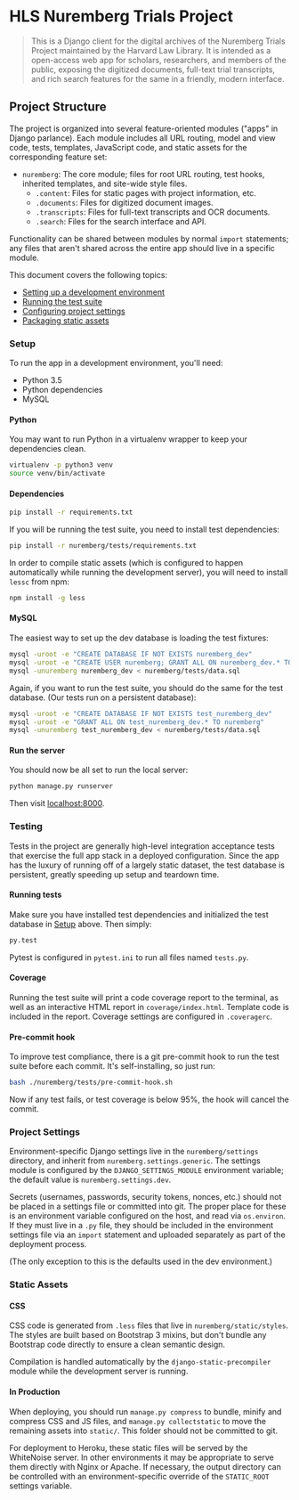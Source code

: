 # HLS Nuremberg Trials Project

> This is a Django client for the digital archives of the Nuremberg Trials Project maintained by the Harvard Law Library.
> It is intended as a open-access web app for scholars, researchers, and members of the public, exposing the digitized documents, full-text trial transcripts, and rich search features for the same in a friendly, modern interface.

## Project Structure

The project is organized into several feature-oriented modules ("apps" in Django parlance). Each module includes all URL routing, model and view code, tests, templates, JavaScript code, and static assets for the corresponding feature set:

- `nuremberg`: The core module; files for root URL routing, test hooks, inherited templates, and site-wide style files.
  - `.content`: Files for static pages with project information, etc.
  - `.documents`: Files for digitized document images.
  - `.transcripts`: Files for full-text transcripts and OCR documents.
  - `.search`: Files for the search interface and API.

Functionality can be shared between modules by normal `import` statements; any files that aren't shared across the entire app should live in a specific module.

This document covers the following topics:

- [Setting up a development environment](#setup)
- [Running the test suite](#testing)
- [Configuring project settings](#project-settings)
- [Packaging static assets](#static-assets)

### Setup

To run the app in a development environment, you'll need:

- Python 3.5
- Python dependencies
- MySQL

#### Python

You may want to run Python in a virtualenv wrapper to keep your dependencies clean.

```bash
virtualenv -p python3 venv
source venv/bin/activate
```

#### Dependencies
```bash
pip install -r requirements.txt
```

If you will be running the test suite, you need to install test dependencies:

```bash
pip install -r nuremberg/tests/requirements.txt
```

In order to compile static assets (which is configured to happen automatically while running the development server), you will need to install `lessc` from npm:

```bash
npm install -g less
```

#### MySQL

The easiest way to set up the dev database is loading the test fixtures:

```bash
mysql -uroot -e "CREATE DATABASE IF NOT EXISTS nuremberg_dev"
mysql -uroot -e "CREATE USER nuremberg; GRANT ALL ON nuremberg_dev.* TO nuremberg"
mysql -unuremberg nuremberg_dev < nuremberg/tests/data.sql
```

Again, if you want to run the test suite, you should do the same for the test database. (Our tests run on a persistent database):

```bash
mysql -uroot -e "CREATE DATABASE IF NOT EXISTS test_nuremberg_dev"
mysql -uroot -e "GRANT ALL ON test_nuremberg_dev.* TO nuremberg"
mysql -unuremberg test_nuremberg_dev < nuremberg/tests/data.sql
```

#### Run the server

You should now be all set to run the local server:

```bash
python manage.py runserver
```

Then visit [localhost:8000](http://localhost:8000).

### Testing

Tests in the project are generally high-level integration acceptance tests that exercise the full app stack in a deployed configuration. Since the app has the luxury of running off of a largely static dataset, the test database is persistent, greatly speeding up setup and teardown time.

#### Running tests

Make sure you have installed test dependencies and initialized the test database in [Setup](#setup) above. Then simply:

```bash
py.test
```

Pytest is configured in `pytest.ini` to run all files named `tests.py`.

#### Coverage

Running the test suite will print a code coverage report to the terminal, as well as an interactive HTML report in `coverage/index.html`. Template code is included in the report. Coverage settings are configured in `.coveragerc`.

#### Pre-commit hook

To improve test compliance, there is a git pre-commit hook to run the test suite before each commit. It's self-installing, so just run:

```bash
bash ./nuremberg/tests/pre-commit-hook.sh
```

Now if any test fails, or test coverage is below 95%, the hook will cancel the commit.

### Project Settings

Environment-specific Django settings live in the `nuremberg/settings` directory, and inherit from `nuremberg.settings.generic`. The settings module is configured by the `DJANGO_SETTINGS_MODULE` environment variable; the default value is `nuremberg.settings.dev`.

Secrets (usernames, passwords, security tokens, nonces, etc.) should not be placed in a settings file or committed into git. The proper place for these is an environment variable configured on the host, and read via `os.environ`. If they must live in a `.py` file, they should be included in the environment settings file via an `import` statement and uploaded separately as part of the deployment process.

(The only exception to this is the defaults used in the dev environment.)

### Static Assets

#### CSS

CSS code is generated from `.less` files that live in `nuremberg/static/styles`. The styles are built based on Bootstrap 3 mixins, but don't bundle any Bootstrap code directly to ensure a clean semantic design.

Compilation is handled automatically by the `django-static-precompiler` module while the development server is running.

#### In Production

When deploying, you should run `manage.py compress` to bundle, minify and compress CSS and JS files, and `manage.py collectstatic` to move the remaining assets into `static/`. This folder should not be committed to git.

For deployment to Heroku, these static files will be served by the WhiteNoise server. In other environments it may be appropriate to serve them directly with Nginx or Apache. If necessary, the output directory can be controlled with an environment-specific override of the `STATIC_ROOT` settings variable.
